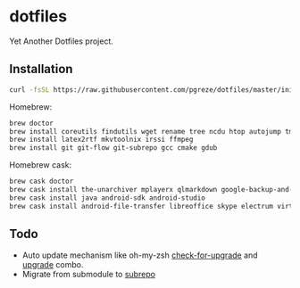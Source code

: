 # dotfiles

Yet Another Dotfiles project.

## Installation

```bash
curl -fsSL https://raw.githubusercontent.com/pgreze/dotfiles/master/init | sh
```

Homebrew:

```bash
brew doctor
brew install coreutils findutils wget rename tree ncdu htop autojump tmux
brew install latex2rtf mkvtoolnix irssi ffmpeg
brew install git git-flow git-subrepo gcc cmake gdub
```

Homebrew cask:

```bash
brew cask doctor
brew cask install the-unarchiver mplayerx qlmarkdown google-backup-and-sync iterm2
brew cask install java android-sdk android-studio
brew cask install android-file-transfer libreoffice skype electrum virtualbox cyberduck
```

## Todo

- Auto update mechanism like oh-my-zsh [check-for-upgrade](https://github.com/robbyrussell/oh-my-zsh/blob/master/tools/check_for_upgrade.sh) and [upgrade](https://github.com/robbyrussell/oh-my-zsh/blob/master/tools/upgrade.sh) combo.
- Migrate from submodule to [subrepo](https://github.com/ingydotnet/git-subrepo)
